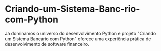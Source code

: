 # Criando-um-Sistema-Banc-rio-com-Python
Já dominamos o universo do desenvolvimento Python e projeto "Criando um Sistema Bancário com Python" oferece uma experiência prática de desenvolvimento de software financeiro. 
